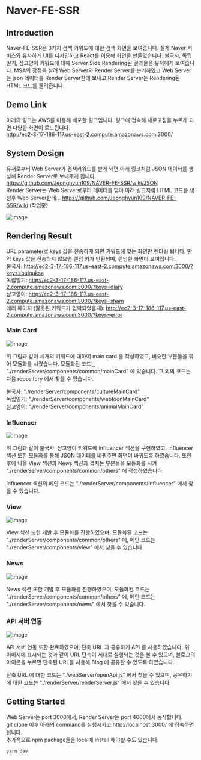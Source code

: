 # Naver-FE-SSR

## Introduction

Naver-FE-SSR은 3가지 검색 키워드에 대한 검색 화면을 보여줍니다. 실제 Naver 서비스와 유사하게 UI를 디자인하고 React를 이용해 화면을 만들었습니다. 불국사, 독립일기, 샴고양이 키워드에 대해 Server Side Rendering된 결과물을 유저에게 보여줍니다. MSA의 장점을 살려 Web Server와 Render Server를 분리하였고 Web Server는 json 데이터를 Render Server한테 보내고 Render Server는 Rendering된 HTML 코드를 돌려줍니다.

## Demo Link

아래의 링크는 AWS를 이용해 배포한 링크입니다. 링크에 접속해 새로고침을 누르게 되면 다양한 화면이 로드됩니다. \
http://ec2-3-17-186-117.us-east-2.compute.amazonaws.com:3000/

## System Design

유저로부터 Web Server가 검색키워드를 받게 되면 아래 링크처럼 JSON 데이터를 생성해 Render Server로 보내주게 됩니다.
https://github.com/Jeonghyun109/NAVER-FE-SSR/wiki/JSON \
Render Server는 Web Server로부터 데이터를 받아 아래 링크처럼 HTML 코드를 생성후 Web Server한테...
https://github.com/Jeonghyun109/NAVER-FE-SSR/wiki (작업중)

![image](https://user-images.githubusercontent.com/87184009/145199863-3b15798c-fb44-437e-ac49-37de14f38eb9.png)

## Rendering Result

URL parameter로 keys 값을 전송하게 되면 키워드에 맞는 화면만 렌더링 됩니다. 만약 keys 값을 전송하지 않으면 랜덤 키가 반환되며, 랜덤한 화면이 보여집니다. \
불국사: http://ec2-3-17-186-117.us-east-2.compute.amazonaws.com:3000/?keys=bulguksa \
독립일기: http://ec2-3-17-186-117.us-east-2.compute.amazonaws.com:3000/?keys=diary \
샴고양이: http://ec2-3-17-186-117.us-east-2.compute.amazonaws.com:3000/?keys=sham \
에러 페이지 (잘못된 키워드가 입력되었을때): http://ec2-3-17-186-117.us-east-2.compute.amazonaws.com:3000/?keys=error 


### Main Card

![image](https://user-images.githubusercontent.com/87184009/145201474-56302c5d-1170-4e81-ae0b-69803d08aff5.png)

위 그림과 같이 세개의 키워드에 대하여 main card 를 작성하였고, 비슷한 부분들을 묶어 모듈화를 시켰습니다. 
모듈화된 코드는 "./renderServer/components/common/mainCard" 에 있습니다.
그 외의 코드는 다음 repository 에서 찾을 수 있습니다. 

불국사: "./renderServer/components/cultureMainCard" \
독립일기: "./renderServer/components/webtoonMainCard" \
샴고양이: "./renderServer/components/animalMainCard" 

### Influencer

![image](https://user-images.githubusercontent.com/87184009/145202194-c4e7b395-b302-4983-9f7d-6077d5f2d84e.png)

위 그림과 같이 불국사, 샴고양이 키워드에 influencer 섹션을 구현하였고, influencer 섹션 또한 모듈화를 통해 JSON 데이터를 바꿔주면 화면이 바뀌도록 하였습니다. 또한 후에 나올 View 섹션과 News 섹션과 겹치는 부분들을 모듈화를 시켜 "./renderServer/components/common/others" 에 작성하였습니다.

Influencer 섹션의 메인 코드는 "./renderServer/components/influencer" 에서 찾을 수 있습니다.

### View

![image](https://user-images.githubusercontent.com/87184009/145202743-164cfc7d-bf3a-471f-ad49-78e757403448.png)

View 섹션 또한 개발 후 모듈화를 진행하였으며, 모듈화된 코드는 "./renderServer/components/common/others" 에, 메인 코드는  "./renderServer/components/view" 에서 찾을 수 있습니다.


### News

![image](https://user-images.githubusercontent.com/87184009/145203194-2e8c75f0-9a3e-43f8-bdc4-f5bb43fa83f3.png)

News 섹션 또한 개발 후 모듈화를 진행하였으며, 모듈화된 코드는 "./renderServer/components/common/others" 에, 메인 코드는  "./renderServer/components/news" 에서 찾을 수 있습니다.

### API 서버 연동

![image](https://user-images.githubusercontent.com/74249745/145216911-9d4424bc-e21a-4497-afd1-aefb8073396a.png)

API 서버 연동 또한 완료하였으며, 단축 URL 과 공유하기 API 를 사용하였습니다. 위 이미지에 표시되는 것과 같이 URL 단축이 제대로 실행되는 것을 볼 수 있으며, 블로그의 아이콘을 누르면 단축된 URL을 사용해 Blog 에 공유할 수 있도록 하였습니다.

단축 URL 에 대한 코드는 "./webServer/openApi.js" 에서 찾을 수 있으며, 공유하기에 대한 코드는 "./renderServer/renderServer.js" 에서 찾을 수 있습니다.

## Getting Started

Web Server는 port 3000에서, Render Server는 port 4000에서 동작합니다. \
git clone 이후 아래의 command를 실행시키고 http://localhost:3000/ 에 접속하면 됩니다. \
추가적으로 npm package들을 local에 install 해야할 수도 있습니다.
```
yarn dev
```
